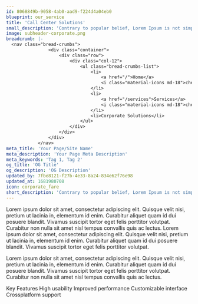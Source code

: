 ```yaml
---
id: 8068849b-9058-4ab0-aad9-f224d4a04eb0
blueprint: our_service
title: 'Call Center Solutions'
small_description: 'Contrary to popular belief, Lorem Ipsum is not simply random text. It has roots in a piece of classical Latin literature from 45 BC, making it over 2000 years old.'
image: subheader-corporate.png
breadcrumb: |-
  <nav class="bread-crumbs">
  				<div class="container">
  					<div class="row">
  						<div class="col-12">
  							<ul class="bread-crumbs-list">
  								<li>
  									<a href="/">Home</a>
  									<i class="material-icons md-18">chevron_right</i>
  								</li>
  								<li>
  									<a href="/services">Services</a>
  									<i class="material-icons md-18">chevron_right</i>
  								</li>
  								<li>Corporate Solutions</li>
  							</ul>
  						</div>
  					</div>
  				</div>
  			</nav>
meta_title: 'Your Page/Site Name'
meta_description: 'Your Page Meta Description'
meta_keywords: 'Tag 1, Tag 2'
og_title: 'OG Title'
og_description: 'OG Description'
updated_by: 7fbe8121-f27b-4e33-8a24-834e62f76e98
updated_at: 1681980708
icon: corporate_fare
short_description: 'Contrary to popular belief, Lorem Ipsum is not simply random text. It has roots in a piece of classical Latin literature from 45 BC, making it over 2000 years old.'
---
```

Lorem ipsum dolor sit amet, consectetur adipiscing elit. Quisque velit nisi, pretium ut lacinia in, elementum id enim. Curabitur aliquet quam id dui posuere blandit. Vivamus suscipit tortor eget felis porttitor volutpat. Curabitur non nulla sit amet nisl tempus convallis quis ac lectus. Lorem ipsum dolor sit amet, consectetur adipiscing elit. Quisque velit nisi, pretium ut lacinia in, elementum id enim. Curabitur aliquet quam id dui posuere blandit. Vivamus suscipit tortor eget felis porttitor volutpat.

Lorem ipsum dolor sit amet, consectetur adipiscing elit. Quisque velit nisi, pretium ut lacinia in, elementum id enim. Curabitur aliquet quam id dui posuere blandit. Vivamus suscipit tortor eget felis porttitor volutpat. Curabitur non nulla sit amet nisl tempus convallis quis ac lectus.

Key Features
High usability
Improved performance
Customizable interface
Crossplatform support